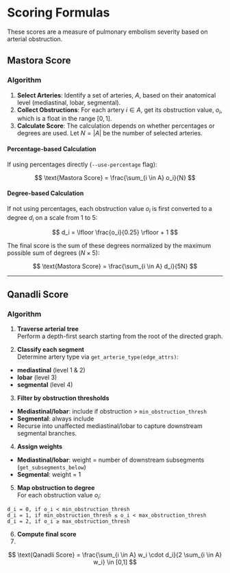 # Scoring Formulas

These scores are a measure of pulmonary embolism severity based on arterial obstruction.

## Mastora Score

### Algorithm

1.  **Select Arteries**: Identify a set of arteries, $A$, based on their anatomical level (mediastinal, lobar, segmental).
2.  **Collect Obstructions**: For each artery $i \in A$, get its obstruction value, $o_i$, which is a float in the range $[0, 1]$.
3.  **Calculate Score**: The calculation depends on whether percentages or degrees are used. Let $N = |A|$ be the number of selected arteries.

#### Percentage-based Calculation

If using percentages directly (`--use-percentage` flag):

$$ \text{Mastora Score} = \frac{\sum_{i \in A} o_i}{N} $$

#### Degree-based Calculation

If not using percentages, each obstruction value $o_i$ is first converted to a degree $d_i$ on a scale from 1 to 5:

$$ d_i = \lfloor \frac{o_i}{0.25} \rfloor + 1 $$

The final score is the sum of these degrees normalized by the maximum possible sum of degrees ($N \times 5$):

$$ \text{Mastora Score} = \frac{\sum_{i \in A} d_i}{5N} $$

---

## Qanadli Score

### Algorithm

1. **Traverse arterial tree**  
Perform a depth-first search starting from the root of the directed graph.

2. **Classify each segment**  
Determine artery type via `get_arterie_type(edge_attrs)`:  
- **mediastinal** (level 1 & 2)  
- **lobar** (level 3)  
- **segmental** (level 4)  

3. **Filter by obstruction thresholds**  
- **Mediastinal/lobar**: include if obstruction > `min_obstruction_thresh`  
- **Segmental**: always include  
- Recurse into unaffected mediastinal/lobar to capture downstream segmental branches.

4. **Assign weights**  
- **Mediastinal/lobar**: weight = number of downstream subsegments (`get_subsegments_below`)  
- **Segmental**: weight = 1

5. **Map obstruction to degree**  
For each obstruction value $o_i$:  
```text
d_i = 0, if o_i < min_obstruction_thresh  
d_i = 1, if min_obstruction_thresh ≤ o_i < max_obstruction_thresh  
d_i = 2, if o_i ≥ max_obstruction_thresh
```

6. **Compute final score**
7. 
$$ \text{Qanadli Score} = \frac{\sum_{i \in A} w_i \cdot d_i}{2 \sum_{i \in A} w_i} \in [0,1] $$
